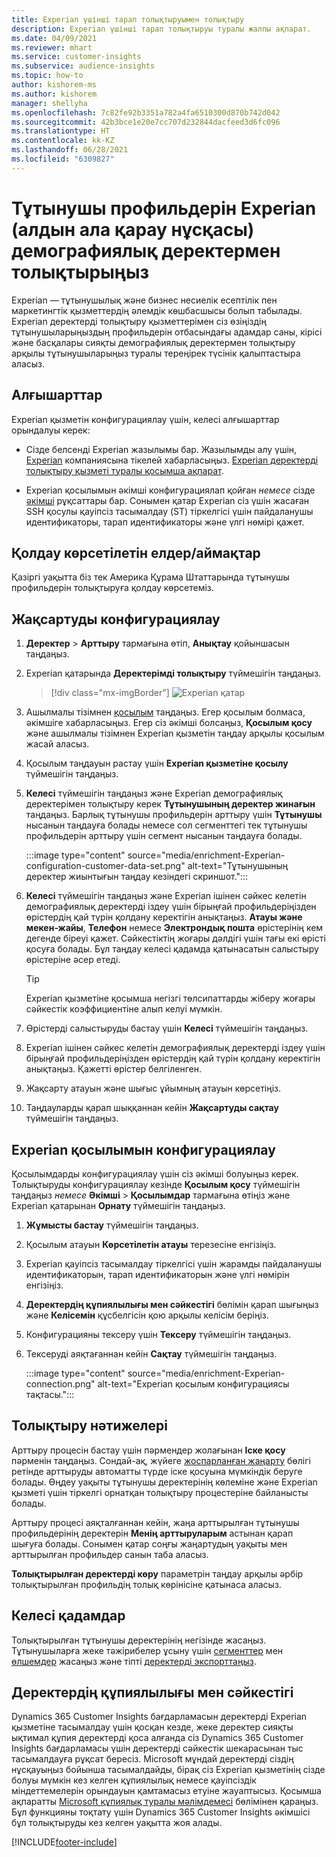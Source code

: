 ```yaml
---
title: Experian үшінші тарап толықтыруымен толықтыру
description: Experian үшінші тарап толықтыруы туралы жалпы ақпарат.
ms.date: 04/09/2021
ms.reviewer: mhart
ms.service: customer-insights
ms.subservice: audience-insights
ms.topic: how-to
author: kishorem-ms
ms.author: kishorem
manager: shellyha
ms.openlocfilehash: 7c82fe92b3351a782a4fa6510300d870b742d042
ms.sourcegitcommit: 42b3bce1e20e7cc707d232844dacfeed3d6fc096
ms.translationtype: HT
ms.contentlocale: kk-KZ
ms.lasthandoff: 06/28/2021
ms.locfileid: "6309827"
---
```

# <a name="enrich-customer-profiles-with-demographics-from-experian-preview"></a>Тұтынушы профильдерін Experian (алдын ала қарау нұсқасы) демографиялық деректермен толықтырыңыз

Experian — тұтынушылық және бизнес несиелік есептілік пен маркетингтік қызметтердің әлемдік көшбасшысы болып табылады. Experian деректерді толықтыру қызметтерімен сіз өзіңіздің тұтынушыларыңыздың профильдерін отбасындағы адамдар саны, кірісі және басқалары сияқты демографиялық деректермен толықтыру арқылы тұтынушыларыңыз туралы тереңірек түсінік қалыптастыра аласыз.

## <a name="prerequisites"></a>Алғышарттар

Experian қызметін конфигурациялау үшін, келесі алғышарттар орындалуы керек:

- Сізде белсенді Experian жазылымы бар. Жазылымды алу үшін, [Experian](https://www.experian.com/marketing-services/contact) компаниясына тікелей хабарласыңыз. [Experian деректерді толықтыру қызметі туралы қосымша ақпарат](https://www.experian.com/marketing-services/microsoft?cmpid=ems_web_mci_cdppage).

- Experian қосылымын әкімші конфигурациялап қойған *немесе* сізде [әкімші](permissions.md#administrator) рұқсаттары бар. Сонымен қатар Experian сіз үшін жасаған SSH қосулы қауіпсіз тасымалдау (ST) тіркелгісі үшін пайдаланушы идентификаторы, тарап идентификаторы және үлгі нөмірі қажет.

## <a name="supported-countriesregions"></a>Қолдау көрсетілетін елдер/аймақтар

Қазіргі уақытта біз тек Америка Құрама Штаттарында тұтынушы профильдерін толықтыруға қолдау көрсетеміз.

## <a name="configure-the-enrichment"></a>Жақсартуды конфигурациялау

1. **Деректер** > **Арттыру** тармағына өтіп, **Анықтау** қойыншасын таңдаңыз.

1. Experian қатарында **Деректерімді толықтыру** түймешігін таңдаңыз.

   > [!div class="mx-imgBorder"]
   > ![Experian қатар](media/experian-tile.png "Experian tile")
   > 

1. Ашылмалы тізімнен [қосылым](connections.md) таңдаңыз. Егер қосылым болмаса, әкімшіге хабарласыңыз. Егер сіз әкімші болсаңыз, **Қосылым қосу** және ашылмалы тізімнен Experian қызметін таңдау арқылы қосылым жасай аласыз. 

1. Қосылым таңдауын растау үшін **Experian қызметіне қосылу** түймешігін таңдаңыз.

1.  **Келесі** түймешігін таңдаңыз және Experian демографиялық деректерімен толықтыру керек **Тұтынушының деректер жинағын** таңдаңыз. Барлық тұтынушы профильдерін арттыру үшін **Тұтынушы** нысанын таңдауға болады немесе сол сегменттегі тек тұтынушы профильдерін арттыру үшін сегмент нысанын таңдауға болады.

    :::image type="content" source="media/enrichment-Experian-configuration-customer-data-set.png" alt-text="Тұтынушының деректер жиынтығын таңдау кезіндегі скриншот.":::

1. **Келесі** түймешігін таңдаңыз және Experian ішінен сәйкес келетін демографиялық деректерді іздеу үшін бірыңғай профильдеріңізден өрістердің қай түрін қолдану керектігін анықтаңыз. **Атауы және мекен-жайы**, **Телефон** немесе **Электрондық пошта** өрістерінің кем дегенде біреуі қажет. Сәйкестіктің жоғары дәлдігі үшін тағы екі өрісті қосуға болады. Бұл таңдау келесі қадамда қатынасатын салыстыру өрістеріне әсер етеді.

    > [!TIP]
    > Experian қызметіне қосымша негізгі төлсипаттарды жіберу жоғары сәйкестік коэффициентіне алып келуі мүмкін.

1. Өрістерді салыстыруды бастау үшін **Келесі** түймешігін таңдаңыз.

1. Experian ішінен сәйкес келетін демографиялық деректерді іздеу үшін бірыңғай профильдеріңізден өрістердің қай түрін қолдану керектігін анықтаңыз. Қажетті өрістер белгіленген.

1. Жақсарту атауын және шығыс ұйымның атауын көрсетіңіз.

1. Таңдауларды қарап шыққаннан кейін **Жақсартуды сақтау** түймешігін таңдаңыз.

## <a name="configure-the-connection-for-experian"></a>Experian қосылымын конфигурациялау 

Қосылымдарды конфигурациялау үшін сіз әкімші болуыңыз керек. Толықтыруды конфигурациялау кезінде **Қосылым қосу** түймешігін таңдаңыз *немесе* **Әкімші** > **Қосылымдар** тармағына өтіңіз және Experian қатарынан **Орнату** түймешігін таңдаңыз.

1. **Жұмысты бастау** түймешігін таңдаңыз.

1. Қосылым атауын **Көрсетілетін атауы** терезесіне енгізіңіз.

1. Experian қауіпсіз тасымалдау тіркелгісі үшін жарамды пайдаланушы идентификаторын, тарап идентификаторын және үлгі нөмірін енгізіңіз.

1. **Деректердің құпиялылығы мен сәйкестігі** бөлімін қарап шығыңыз және **Келісемін** құсбелгісін қою арқылы келісім беріңіз.

1. Конфигурацияны тексеру үшін **Тексеру** түймешігін таңдаңыз.

1. Тексеруді аяқтағаннан кейін **Сақтау** түймешігін таңдаңыз.
   
   :::image type="content" source="media/enrichment-Experian-connection.png" alt-text="Experian қосылым конфигурациясы тақтасы.":::

## <a name="enrichment-results"></a>Толықтыру нәтижелері

Арттыру процесін бастау үшін пәрмендер жолағынан **Іске қосу** пәрменін таңдаңыз. Сондай-ақ, жүйеге [жоспарланған жаңарту](system.md#schedule-tab) бөлігі ретінде арттыруды автоматты түрде іске қосуына мүмкіндік беруге болады. Өңдеу уақыты тұтынушы деректерінің көлеміне және Experian қызметі үшін тіркелгі орнатқан толықтыру процестеріне байланысты болады.

Арттыру процесі аяқталғаннан кейін, жаңа арттырылған тұтынушы профильдерінің деректерін **Менің арттыруларым** астынан қарап шығуға болады. Сонымен қатар соңғы жаңартудың уақыты мен арттырылған профильдер санын таба аласыз.

**Толықтырылған деректерді көру** параметрін таңдау арқылы әрбір толықтырылған профильдің толық көрінісіне қатынаса аласыз.

## <a name="next-steps"></a>Келесі қадамдар

Толықтырылған тұтынушы деректерінің негізінде жасаңыз. Тұтынушыларға жеке тәжірибелер ұсыну үшін [сегменттер](segments.md) мен [өлшемдер](measures.md) жасаңыз және тіпті [деректерді экспорттаңыз](export-destinations.md).

## <a name="data-privacy-and-compliance"></a>Деректердің құпиялылығы мен сәйкестігі

Dynamics 365 Customer Insights бағдарламасын деректерді Experian қызметіне тасымалдау үшін қосқан кезде, жеке деректер сияқты ықтимал құпия деректерді қоса алғанда сіз Dynamics 365 Customer Insights бағдарламасы үшін деректерді сәйкестік шекарасынан тыс тасымалдауға рұқсат бересіз. Microsoft мұндай деректерді сіздің нұсқауыңыз бойынша тасымалдайды, бірақ сіз Experian қызметінің сізде болуы мүмкін кез келген құпиялылық немесе қауіпсіздік міндеттемелерін орындауын қамтамасыз етуіне жауаптысыз. Қосымша ақпаратты [Microsoft құпиялық туралы мәлімдемесі](https://go.microsoft.com/fwlink/?linkid=396732) бөлімінен қараңыз.
Бұл функцияны тоқтату үшін Dynamics 365 Customer Insights әкімшісі бұл толықтыруды кез келген уақытта жоя алады.


[!INCLUDE[footer-include](../includes/footer-banner.md)]
